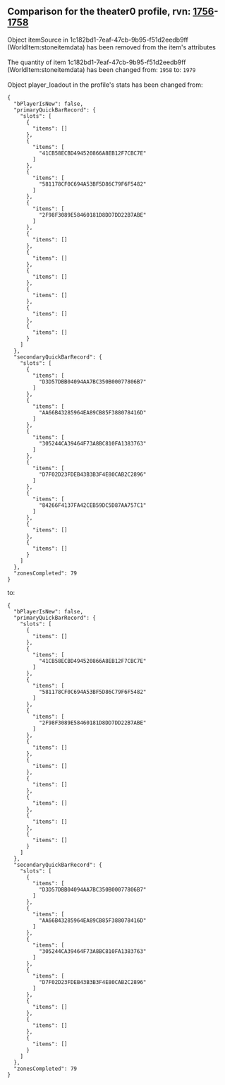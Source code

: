 ## Comparison for the theater0 profile, rvn: [1756](https://github.com/PRO100KatYT/FortniteProfileRevisions/tree/main/profiles/theater0/1756%20theater0.json)-[1758](https://github.com/PRO100KatYT/FortniteProfileRevisions/tree/main/profiles/theater0/1758%20theater0.json)

Object itemSource in 1c182bd1-7eaf-47cb-9b95-f51d2eedb9ff (WorldItem:stoneitemdata) has been removed from the item's attributes
<br><br>
The quantity of item 1c182bd1-7eaf-47cb-9b95-f51d2eedb9ff (WorldItem:stoneitemdata) has been changed from: `1958` to: `1979`
<br><br>
Object player_loadout in the profile's stats has been changed from:

```
{
  "bPlayerIsNew": false,
  "primaryQuickBarRecord": {
    "slots": [
      {
        "items": []
      },
      {
        "items": [
          "41CB58ECBD494520866A8EB12F7CBC7E"
        ]
      },
      {
        "items": [
          "581178CF0C694A53BF5D86C79F6F5482"
        ]
      },
      {
        "items": [
          "2F98F3089E58460181D8DD7DD22B7ABE"
        ]
      },
      {
        "items": []
      },
      {
        "items": []
      },
      {
        "items": []
      },
      {
        "items": []
      },
      {
        "items": []
      },
      {
        "items": []
      }
    ]
  },
  "secondaryQuickBarRecord": {
    "slots": [
      {
        "items": [
          "D3D57DBB04094AA7BC350B00077806B7"
        ]
      },
      {
        "items": [
          "AA66B43285964EA89CB85F388078416D"
        ]
      },
      {
        "items": [
          "305244CA39464F73A8BC810FA1383763"
        ]
      },
      {
        "items": [
          "D7F02D23FDEB43B3B3F4E80CAB2C2896"
        ]
      },
      {
        "items": [
          "84266F4137FA42CEB59DC5D87AA757C1"
        ]
      },
      {
        "items": []
      },
      {
        "items": []
      }
    ]
  },
  "zonesCompleted": 79
}
```

to:

```
{
  "bPlayerIsNew": false,
  "primaryQuickBarRecord": {
    "slots": [
      {
        "items": []
      },
      {
        "items": [
          "41CB58ECBD494520866A8EB12F7CBC7E"
        ]
      },
      {
        "items": [
          "581178CF0C694A53BF5D86C79F6F5482"
        ]
      },
      {
        "items": [
          "2F98F3089E58460181D8DD7DD22B7ABE"
        ]
      },
      {
        "items": []
      },
      {
        "items": []
      },
      {
        "items": []
      },
      {
        "items": []
      },
      {
        "items": []
      },
      {
        "items": []
      }
    ]
  },
  "secondaryQuickBarRecord": {
    "slots": [
      {
        "items": [
          "D3D57DBB04094AA7BC350B00077806B7"
        ]
      },
      {
        "items": [
          "AA66B43285964EA89CB85F388078416D"
        ]
      },
      {
        "items": [
          "305244CA39464F73A8BC810FA1383763"
        ]
      },
      {
        "items": [
          "D7F02D23FDEB43B3B3F4E80CAB2C2896"
        ]
      },
      {
        "items": []
      },
      {
        "items": []
      },
      {
        "items": []
      }
    ]
  },
  "zonesCompleted": 79
}
```

<br><br>
